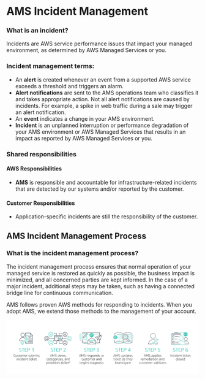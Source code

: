 # AMS Incident Management
### What is an incident?

Incidents are AWS service performance issues that impact your managed environment, as determined by AWS Managed Services or you. 

### Incident management terms:
- An **alert** is created whenever an event from a supported AWS service exceeds a threshold and triggers an alarm. 
- **Alert notifications** are sent to the AMS operations team who classifies it and takes appropriate action. Not all alert notifications are caused by incidents. For example, a spike in web traffic during a sale may trigger an alert notification.
- An **event** indicates a change in your AMS environment.
- **Incident** is an unplanned interruption or performance degradation of your AMS environment or AWS Managed Services that results in an impact as reported by AWS Managed Services or you.

### Shared responsibilities
#### AWS Responsibilities
- **AMS** is responsible and accountable for infrastructure-related incidents that are detected by our systems and/or reported by the customer.

#### Customer Responsibilities
- Application-specific incidents are still the responsibility of the customer.

## AMS Incident Management Process
### What is the incident management process?

The incident management process ensures that normal operation of your managed service is restored as quickly as possible, the business impact is minimized, and all concerned parties are kept informed. In the case of a major incident, additional steps may be taken, such as having a connected bridge line for continuous communication.

AMS follows proven AWS methods for responding to incidents. When you adopt AMS, we extend those methods to the management of your account.

![AMS Incident Management](images/AMS_incident_management.png)
